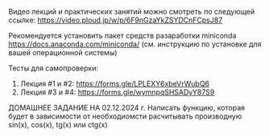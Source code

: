 
Видео лекций и практических занятий можно смотреть по следующей ссылке:
https://video.ploud.jp/w/p/6F9nGzaYkZSYDCnFCpsJ87


Рекомендуется установить пакет средств разаработки miniconda
https://docs.anaconda.com/miniconda/
(см. инструкцию по установке для вашей операционной системы)

Тесты для самопроверки:
1. Лекция #1 и #2: https://forms.gle/LPLEXY6xbeVrWubQ6
2. Лекция #3 и #4: https://forms.gle/wymnpqSHSADyY87S9

ДОМАШНЕЕ ЗАДАНИЕ НА 02.12.2024 г.
Написать функцию, которая будет в зависимости от необходиомсти расчитывать производную sin(x), cos(x),
tg(x) или ctg(x)



